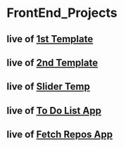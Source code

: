 # FrontEnd_Projects

## live of [1st Template](https://tamp1.netlify.app/)

## live of [2nd Template](https://template2eman.netlify.app/)

## live of [Slider Temp](https://slider-temp-eman.netlify.app/)

## live of [To Do List App](https://to-do-list-app-eman.netlify.app/)

## live of [Fetch Repos App](https://fetch-repos-by-username-app.netlify.app/)

